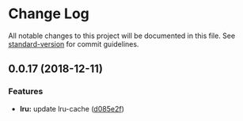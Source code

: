 # Change Log

All notable changes to this project will be documented in this file. See [standard-version](https://github.com/conventional-changelog/standard-version) for commit guidelines.

<a name="0.0.17"></a>
## 0.0.17 (2018-12-11)


### Features

* **lru:** update lru-cache ([d085e2f](https://github.com/sqlwwx/x-cacher/commit/d085e2f))
